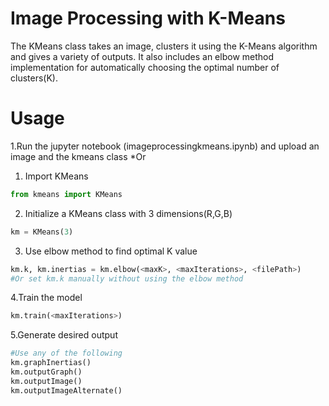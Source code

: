 # Image Processing with K-Means
The KMeans class takes an image, clusters it using the K-Means algorithm and gives a variety of outputs.  It also includes an elbow method implementation for automatically choosing the optimal number of clusters(K).
# Usage
1.Run the jupyter notebook (imageprocessingkmeans.ipynb) and upload an image and the kmeans class
*Or
1. Import KMeans
```python
from kmeans import KMeans
```
2. Initialize a KMeans class with 3 dimensions(R,G,B)
```python
km = KMeans(3)
```
3. Use elbow method to find optimal K value
```python
km.k, km.inertias = km.elbow(<maxK>, <maxIterations>, <filePath>)
#Or set km.k manually without using the elbow method
```
4.Train the model
```python
km.train(<maxIterations>)
```
5.Generate desired output
```python
#Use any of the following
km.graphInertias()
km.outputGraph()
km.outputImage()
km.outputImageAlternate()
```
